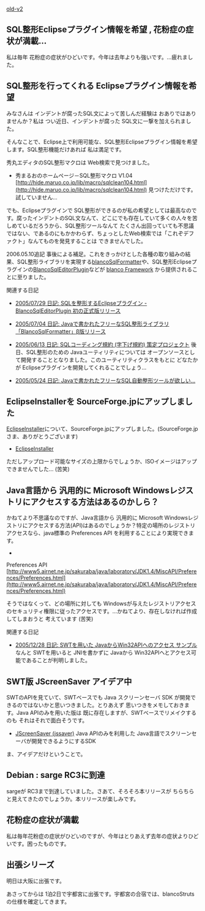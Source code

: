 [old-v2](ig050328-orig.html)

## SQL整形Eclipseプラグイン情報を希望 , 花粉症の症状が満載…

私は毎年 花粉症の症状がひどいです。今年は去年よりも強いです。…疲れました。


## SQL整形を行ってくれる Eclipseプラグイン情報を希望

みなさんは インデントが腐ったSQL文によって苦しんだ経験は おありではありませんか？私は つい近日、インデントが腐った SQL文に一撃を加えられました。

そんなことで、Eclipse上で利用可能な、SQL整形Eclipseプラグイン情報を希望します。SQL整形機能だけあれば 私は満足です。

秀丸エディタのSQL整形マクロは Web検索で見つけました。

* 秀まるおのホームページ－SQL整形マクロ V1.04
  [http://hide.maruo.co.jp/lib/macro/sqlclean104.html](http://hide.maruo.co.jp/lib/macro/sqlclean104.html)
  見つけただけです。試していません…

でも、Eclipseプラグインで SQL整形ができるのが私の希望としては最高なのです。腐ったインデントのSQL文なんて、どこにでも存在していて多くの人々を苦しめているだろうから、SQL整形ツールなんて たくさん出回っていても不思議ではない、であるのにもかかわらず、ちょっとしたWeb検索では「これぞデファクト」なんてものを発見することは できませんでした。

2006.05.10追記 事後による補足。これをきっかけとした各種の取り組みの結果、SQL整形ライブラリを実現する[blancoSqlFormatter](https://www.igapyon.jp/blanco/blancosqlformatter.html)や、SQL整形Eclipseプラグインの[BlancoSqlEditorPlugin](https://www.igapyon.jp/blanco/blancosqleditorplugin.html)などが [blanco Framework](https://www.igapyon.jp/blanco/blanco.ja.html) から提供されることに至りました。

関連する日記

* [2005/07/29 日記: SQLを整形するEclipseプラグイン - BlancoSqlEditorPlugin 初の正式版リリース](ig050729.html)
  
* [2005/07/04 日記: Javaで書かれたフリーなSQL整形ライブラリ「BlancoSqlFormatter」β版リリース](ig050704.html)
  
* [2005/06/13 日記: SQLコーディング規約 (字下げ規約) 策定プロジェクト](ig050613.html)
  後日、SQL整形のための Javaユーティリティについては オープンソースとして開発することとなりました。このユーティリティクラスをもとに どなたかが
  Eclipseプラグインを開発してくれることでしょう…
  
* [2005/05/24 日記: Javaで書かれたフリーなSQL自動整形ツールが欲しい…](ig050524.html)

## EclipseInstallerを SourceForge.jpにアップしました

[EclipseInstaller](https://www.igapyon.jp/igapyon/diary/keyword/eclipseinstaller.html)について、SourceForge.jpにアップしました。(SourceForge.jpさま、ありがとうございます)

* [EclipseInstaller](https://www.igapyon.jp/igapyon/diary/keyword/eclipseinstaller.html)

ただしアップロード可能なサイズの上限からでしょうか、ISOイメージはアップできませんでした… (苦笑)

## Java言語から 汎用的に Microsoft Windowsレジストリにアクセスする方法はあるのかしら？

かねてより不思議なのですが、Java言語から 汎用的に Microsoft Windowsレジストリにアクセスする方法(API)はあるのでしょうか？特定の場所のレジストリアクセスなら、java標準の Preferences API を利用することにより実現できます。

* 
Preferences API
  [http://www5.airnet.ne.jp/sakuraba/java/laboratory/JDK1.4/MiscAPI/Preferences/Preferences.html](http://www5.airnet.ne.jp/sakuraba/java/laboratory/JDK1.4/MiscAPI/Preferences/Preferences.html)

そうではなくって、どの場所に対しても Windowsが与えたレジストリアクセスのセキュリティ権限に従ったアクセスです。…かねてより、存在しなければ作成してしまおうと 考えています (苦笑)

関連する日記

* [2005/12/28 日記: SWTを用いた JavaからWin32APIへのアクセス サンプル](ig051228.html)
  なんと SWTを用いると JNIを書かずに Javaから Win32APIへとアクセス可能であることが判明しました。

## SWT版 JScreenSaver アイデア中

SWTのAPIを見ていて、SWTベースでも Java スクリーンセーバ SDK が開発できるのではないかと思いつきました。とりあえず 思いつきをメモしておきます。Java
APIのみを用いた版は 既に存在しますが、SWTベースでリメイクするのも それはそれで面白そうです。

* [JScreenSaver (jssaver)](../../soft/jssaver_ja.html)
  Java APIのみを利用した Java言語でスクリーンセーバが開発できるようにするSDK

ま、アイデアだけということで。

## Debian : sarge RC3に到達

sargeが RC3まで到達していました。さあて、そろそろ本リリースが ちらちらと見えてきたのでしょうか。本リリースが楽しみです。

## 花粉症の症状が満載

私は毎年花粉症の症状がひどいのですが、今年はとりあえず去年の症状よりひどいです。困ったものです。

## 出張シリーズ

明日は大阪に出張です。

あさってからは 1泊2日で宇都宮に出張です。宇都宮の合宿では、blancoStrutsの仕様を確定してきます。